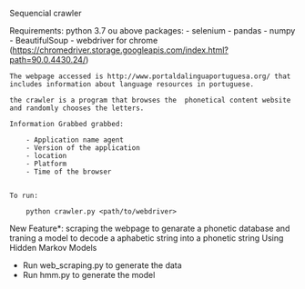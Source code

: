 
Sequencial crawler

Requirements:
	python 3.7 ou above
	packages:
	- selenium
	- pandas
	- numpy
	- BeautifulSoup
	- 
	webdriver for chrome (https://chromedriver.storage.googleapis.com/index.html?path=90.0.4430.24/)
	
	
	The webpage accessed is http://www.portaldalinguaportuguesa.org/ that includes information about language resources in portuguese.
	
	the crawler is a program that browses the  phonetical content website and randomly chooses the letters.
	
	Information Grabbed grabbed:
	
		- Application name agent
		- Version of the application
		- location
		- Platform
		- Time of the browser
		
		
	To run:
	
		python crawler.py <path/to/webdriver>
	


 New Feature*:  scraping the webpage to genarate a phonetic database and traning a model to decode a aphabetic string into a phonetic string Using Hidden Markov Models

  -  Run web_scraping.py to generate the data
  -  Run hmm.py to generate the model
